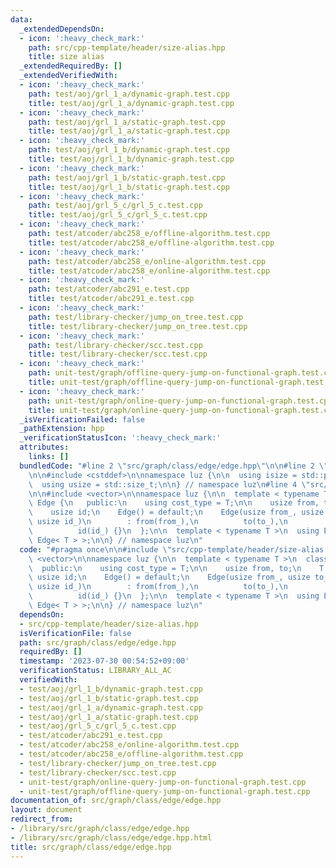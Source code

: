 ```yaml
---
data:
  _extendedDependsOn:
  - icon: ':heavy_check_mark:'
    path: src/cpp-template/header/size-alias.hpp
    title: size alias
  _extendedRequiredBy: []
  _extendedVerifiedWith:
  - icon: ':heavy_check_mark:'
    path: test/aoj/grl_1_a/dynamic-graph.test.cpp
    title: test/aoj/grl_1_a/dynamic-graph.test.cpp
  - icon: ':heavy_check_mark:'
    path: test/aoj/grl_1_a/static-graph.test.cpp
    title: test/aoj/grl_1_a/static-graph.test.cpp
  - icon: ':heavy_check_mark:'
    path: test/aoj/grl_1_b/dynamic-graph.test.cpp
    title: test/aoj/grl_1_b/dynamic-graph.test.cpp
  - icon: ':heavy_check_mark:'
    path: test/aoj/grl_1_b/static-graph.test.cpp
    title: test/aoj/grl_1_b/static-graph.test.cpp
  - icon: ':heavy_check_mark:'
    path: test/aoj/grl_5_c/grl_5_c.test.cpp
    title: test/aoj/grl_5_c/grl_5_c.test.cpp
  - icon: ':heavy_check_mark:'
    path: test/atcoder/abc258_e/offline-algorithm.test.cpp
    title: test/atcoder/abc258_e/offline-algorithm.test.cpp
  - icon: ':heavy_check_mark:'
    path: test/atcoder/abc258_e/online-algorithm.test.cpp
    title: test/atcoder/abc258_e/online-algorithm.test.cpp
  - icon: ':heavy_check_mark:'
    path: test/atcoder/abc291_e.test.cpp
    title: test/atcoder/abc291_e.test.cpp
  - icon: ':heavy_check_mark:'
    path: test/library-checker/jump_on_tree.test.cpp
    title: test/library-checker/jump_on_tree.test.cpp
  - icon: ':heavy_check_mark:'
    path: test/library-checker/scc.test.cpp
    title: test/library-checker/scc.test.cpp
  - icon: ':heavy_check_mark:'
    path: unit-test/graph/offline-query-jump-on-functional-graph.test.cpp
    title: unit-test/graph/offline-query-jump-on-functional-graph.test.cpp
  - icon: ':heavy_check_mark:'
    path: unit-test/graph/online-query-jump-on-functional-graph.test.cpp
    title: unit-test/graph/online-query-jump-on-functional-graph.test.cpp
  _isVerificationFailed: false
  _pathExtension: hpp
  _verificationStatusIcon: ':heavy_check_mark:'
  attributes:
    links: []
  bundledCode: "#line 2 \"src/graph/class/edge/edge.hpp\"\n\n#line 2 \"src/cpp-template/header/size-alias.hpp\"\
    \n\n#include <cstddef>\n\nnamespace luz {\n\n  using isize = std::ptrdiff_t;\n\
    \  using usize = std::size_t;\n\n} // namespace luz\n#line 4 \"src/graph/class/edge/edge.hpp\"\
    \n\n#include <vector>\n\nnamespace luz {\n\n  template < typename T >\n  class\
    \ Edge {\n   public:\n    using cost_type = T;\n\n    usize from, to;\n    T cost;\n\
    \    usize id;\n    Edge() = default;\n    Edge(usize from_, usize to_, T cost_,\
    \ usize id_)\n        : from(from_),\n          to(to_),\n          cost(cost_),\n\
    \          id(id_) {}\n  };\n\n  template < typename T >\n  using Edges = std::vector<\
    \ Edge< T > >;\n\n} // namespace luz\n"
  code: "#pragma once\n\n#include \"src/cpp-template/header/size-alias.hpp\"\n\n#include\
    \ <vector>\n\nnamespace luz {\n\n  template < typename T >\n  class Edge {\n \
    \  public:\n    using cost_type = T;\n\n    usize from, to;\n    T cost;\n   \
    \ usize id;\n    Edge() = default;\n    Edge(usize from_, usize to_, T cost_,\
    \ usize id_)\n        : from(from_),\n          to(to_),\n          cost(cost_),\n\
    \          id(id_) {}\n  };\n\n  template < typename T >\n  using Edges = std::vector<\
    \ Edge< T > >;\n\n} // namespace luz\n"
  dependsOn:
  - src/cpp-template/header/size-alias.hpp
  isVerificationFile: false
  path: src/graph/class/edge/edge.hpp
  requiredBy: []
  timestamp: '2023-07-30 00:54:52+09:00'
  verificationStatus: LIBRARY_ALL_AC
  verifiedWith:
  - test/aoj/grl_1_b/dynamic-graph.test.cpp
  - test/aoj/grl_1_b/static-graph.test.cpp
  - test/aoj/grl_1_a/dynamic-graph.test.cpp
  - test/aoj/grl_1_a/static-graph.test.cpp
  - test/aoj/grl_5_c/grl_5_c.test.cpp
  - test/atcoder/abc291_e.test.cpp
  - test/atcoder/abc258_e/online-algorithm.test.cpp
  - test/atcoder/abc258_e/offline-algorithm.test.cpp
  - test/library-checker/jump_on_tree.test.cpp
  - test/library-checker/scc.test.cpp
  - unit-test/graph/online-query-jump-on-functional-graph.test.cpp
  - unit-test/graph/offline-query-jump-on-functional-graph.test.cpp
documentation_of: src/graph/class/edge/edge.hpp
layout: document
redirect_from:
- /library/src/graph/class/edge/edge.hpp
- /library/src/graph/class/edge/edge.hpp.html
title: src/graph/class/edge/edge.hpp
---
```

